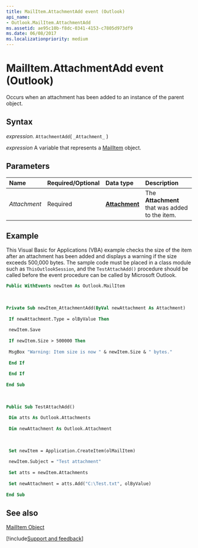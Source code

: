 ```yaml
---
title: MailItem.AttachmentAdd event (Outlook)
api_name:
- Outlook.MailItem.AttachmentAdd
ms.assetid: ae95c10b-f8dc-0341-4153-c7805d973df9
ms.date: 06/08/2017
ms.localizationpriority: medium
---
```



# MailItem.AttachmentAdd event (Outlook)

Occurs when an attachment has been added to an instance of the parent object.


## Syntax

_expression_. `AttachmentAdd`( `_Attachment_` )

_expression_ A variable that represents a [MailItem](Outlook.MailItem.md) object.


## Parameters



|Name|Required/Optional|Data type|Description|
|:-----|:-----|:-----|:-----|
| _Attachment_|Required| **[Attachment](Outlook.Attachment.md)**|The **Attachment** that was added to the item.|

## Example

This Visual Basic for Applications (VBA) example checks the size of the item after an attachment has been added and displays a warning if the size exceeds 500,000 bytes. The sample code must be placed in a class module such as `ThisOutlookSession`, and the `TestAttachAdd()` procedure should be called before the event procedure can be called by Microsoft Outlook.


```vb
Public WithEvents newItem As Outlook.MailItem 
 
 
 
Private Sub newItem_AttachmentAdd(ByVal newAttachment As Attachment) 
 
 If newAttachment.Type = olByValue Then 
 
 newItem.Save 
 
 If newItem.Size > 500000 Then 
 
 MsgBox "Warning: Item size is now " & newItem.Size & " bytes." 
 
 End If 
 
 End If 
 
End Sub 
 
 
 
Public Sub TestAttachAdd() 
 
 Dim atts As Outlook.Attachments 
 
 Dim newAttachment As Outlook.Attachment 
 
 
 
 Set newItem = Application.CreateItem(olMailItem) 
 
 newItem.Subject = "Test attachment" 
 
 Set atts = newItem.Attachments 
 
 Set newAttachment = atts.Add("C:\Test.txt", olByValue) 
 
End Sub
```


## See also


[MailItem Object](Outlook.MailItem.md)

[!include[Support and feedback](~/includes/feedback-boilerplate.md)]